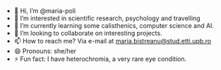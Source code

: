- 👋 Hi, I’m @maria-poli
- 👀 I’m interested in scientific research, psychology and travelling
- 🌱 I’m currently learning some calisthenics, computer science and AI. 
- 💞️ I’m looking to collaborate on interesting projects.
- 📫 How to reach me? Via e-mail at maria.bistreanu@stud.etti.upb.ro
- 😄 Pronouns: she/her
- ⚡ Fun fact: I have heterochromia, a very rare eye condition. 

<!---
maria-poli/maria-poli is a ✨ special ✨ repository because its `README.md` (this file) appears on your GitHub profile.
You can click the Preview link to take a look at your changes.
--->
